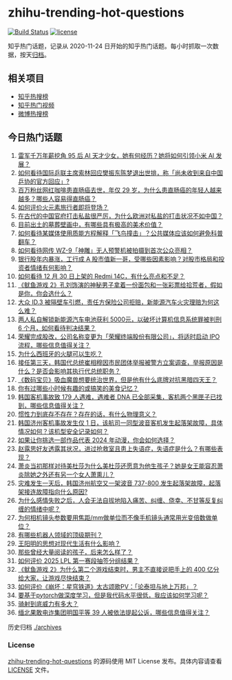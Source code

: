 # zhihu-trending-hot-questions

[![Build Status](https://github.com/justjavac/zhihu-trending-hot-questions/workflows/ci/badge.svg?branch=master)](https://github.com/justjavac/zhihu-trending-hot-questions/actions)
[![license](https://img.shields.io/github/license/justjavac/zhihu-trending-hot-questions)](https://github.com/justjavac/zhihu-trending-hot-questions/blob/master/LICENSE)

知乎热门话题，记录从 2020-11-24
日开始的知乎热门话题。每小时抓取一次数据，按天[归档](./archives)。

## 相关项目

- [知乎热搜榜](https://github.com/justjavac/zhihu-trending-top-search)
- [知乎热门视频](https://github.com/justjavac/zhihu-trending-hot-video)
- [微博热搜榜](https://github.com/justjavac/weibo-trending-hot-search)

## 今日热门话题

<!-- BEGIN -->
<!-- 最后更新时间 Tue Dec 31 2024 02:10:04 GMT+0800 (China Standard Time) -->

1. [雷军千万年薪挖角 95 后 AI 天才少女，她有何经历？她将如何引领小米 AI 发展？](https://www.zhihu.com/question/8238441319)
1. [如何看待国际乒联主席索林回应樊振东陈梦退出世排，称「尚未收到来自中国乒协的官方回应」?](https://www.zhihu.com/question/8257556362)
1. [百万粉丝网红咖啡患直肠癌去世，年仅 29 岁，为什么患直肠癌的年轻人越来越多？哪些人容易得直肠癌？](https://www.zhihu.com/question/8180818923)
1. [如何评价火元素旅行者即将登场？](https://www.zhihu.com/question/8119944439)
1. [在古代的中国官府打击私盐很严厉，为什么欧洲对私盐的打击状况不如中国？](https://www.zhihu.com/question/26483583)
1. [目前出土的墓葬壁画中，有哪些具有极高的美术价值？](https://www.zhihu.com/question/5375082687)
1. [如何看待某媒体使用质能方程解释「飞鸟撞击」？公共媒体应该如何避免科普翻车？](https://www.zhihu.com/question/8194398655)
1. [如何看待网传 WZ-9「神雕」无人预警机被拍摄到首次公众亮相？](https://www.zhihu.com/question/8174364306)
1. [银行股年内暴涨，工行成 A 股市值新一哥，受哪些因素影响？对股市格局和投资者情绪有何影响？](https://www.zhihu.com/question/8100924754)
1. [如何看待 12 月 30 日上架的 Redmi 14C，有什么亮点和不足？](https://www.zhihu.com/question/8257188246)
1. [《鱿鱼游戏 2》孔刘饰演的神秘男子拿着一份面包和一张彩票给拾荒者，假如是你，你会选什么？](https://www.zhihu.com/question/7938965796)
1. [大众 ID.3 被隔壁车引燃，责任方保险公司拒赔，新能源汽车火灾理赔为何这么难？](https://www.zhihu.com/question/8151105286)
1. [两人私自解锁新能源汽车电池获利 5000元，以破坏计算机信息系统罪被判刑 6 个月，如何看待判决结果？](https://www.zhihu.com/question/8097176801)
1. [荣耀完成股改，公司名称变更为「荣耀终端股份有限公司」，将适时启动 IPO 流程，哪些信息值得关注？](https://www.zhihu.com/question/8163860333)
1. [为什么西班牙的火腿可以生吃？](https://www.zhihu.com/question/568579345)
1. [接任第三天，韩国代总统崔相穆因市民团体举报被警方立案调查，举报原因是什么？是否会影响其执行代总统职务？](https://www.zhihu.com/question/8264657219)
1. [《数码宝贝》吸血魔兽想要统治世界，但是他有什么底牌对抗黑暗四天王？](https://www.zhihu.com/question/578442483)
1. [你有过哪些小时候有趣的或搞笑的美食记忆？](https://www.zhihu.com/question/652640349)
1. [韩国客机事故致 179 人遇难，遇难者 DNA 已全部采集，客机两个黑匣子已找到，哪些信息值得关注？](https://www.zhihu.com/question/8182848326)
1. [惯性力到底存不存在？存在的话，有什么物理意义？](https://www.zhihu.com/question/523504161)
1. [韩国济州客机事故发生仅 1 日，该航司一同型波音客机发生起落架故障，具体情况如何？该机型安全记录如何？](https://www.zhihu.com/question/8232248332)
1. [如果让你挑选一部作品代表 2024 年动漫，你会如何选择？](https://www.zhihu.com/question/6648485711)
1. [赵露思好友透露其状况，进过抢救室且患上失语症，失语症是什么？有哪些表现？](https://www.zhihu.com/question/8151584987)
1. [萧炎当初那样对待美杜莎为什么美杜莎还愿意为他生孩子？她是女王能容忍萧炎除她之外还有另一个女人萧熏儿？](https://www.zhihu.com/question/450271722)
1. [灾难发生一天后，韩国济州航空又一架波音 737-800 发生起落架故障，起落架接连故障指向什么原因?](https://www.zhihu.com/question/8233058556)
1. [为什么感情失败之后，人会无法自拔地陷入痛苦、纠缠、侥幸、不甘等反复纠缠的情绪中呢？](https://www.zhihu.com/question/7114751017)
1. [为何相机镜头参数要用焦距/mm做单位而不像手机镜头通常用光变倍数做单位？](https://www.zhihu.com/question/6265889027)
1. [有哪些机器人领域的顶级期刊？](https://www.zhihu.com/question/355816027)
1. [王阳明的思想对现代生活有什么影响？](https://www.zhihu.com/question/7725709446)
1. [那些曾经大量阅读的孩子，后来怎么样了？](https://www.zhihu.com/question/622003859)
1. [如何评价 2025 LPL 第一赛段抽签分组结果？](https://www.zhihu.com/question/8197052139)
1. [《鱿鱼游戏 2》为什么第二个游戏结束时，男主不直接说把手上的 400 亿分给大家，让游戏尽快结束？](https://www.zhihu.com/question/8023462932)
1. [如何评价《崩坏：星穹铁道》太古颂歌PV：「论泰坦与地上万邦」？](https://www.zhihu.com/question/8275851902)
1. [要基于pytorch做深度学习，但是我代码水平很低，我应该如何学习呢？](https://www.zhihu.com/question/437199981)
1. [骑射到底威力有多大？](https://www.zhihu.com/question/318348789)
1. [缅北果敢电诈集团明国平等 39 人被依法提起公诉，哪些信息值得关注？](https://www.zhihu.com/question/8235127271)

<!-- END -->

历史归档 [./archives](./archives)

### License

[zhihu-trending-hot-questions](https://github.com/justjavac/zhihu-trending-hot-questions)
的源码使用 MIT License 发布。具体内容请查看 [LICENSE](./LICENSE) 文件。
